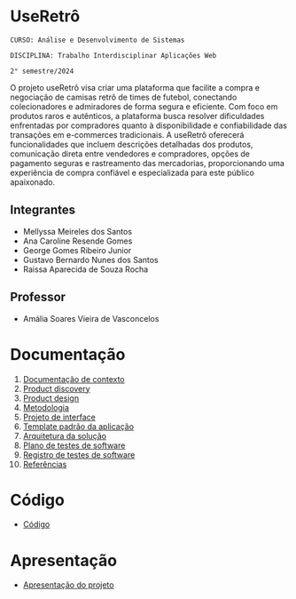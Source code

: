 # UseRetrô

`CURSO: Análise e Desenvolvimento de Sistemas`

`DISCIPLINA: Trabalho Interdisciplinar Aplicações Web`

`2° semestre/2024`

O projeto useRetrô visa criar uma plataforma que facilite a compra e negociação de camisas retrô de times de futebol, conectando colecionadores e admiradores de forma segura e eficiente. Com foco em produtos raros e autênticos, a plataforma busca resolver dificuldades enfrentadas por compradores quanto à disponibilidade e confiabilidade das transações em e-commerces tradicionais. A useRetrô oferecerá funcionalidades que incluem descrições detalhadas dos produtos, comunicação direta entre vendedores e compradores, opções de pagamento seguras e rastreamento das mercadorias, proporcionando uma experiência de compra confiável e especializada para este público apaixonado.

## Integrantes

* Mellyssa Meireles dos Santos
* Ana Caroline Resende Gomes
* George Gomes Ribeiro Junior
* Gustavo Bernardo Nunes dos Santos
* Raissa Aparecida de Souza Rocha

## Professor

* Amália Soares Vieira de Vasconcelos

# Documentação

<ol>
<li><a href="docs/01-Contexto.md"> Documentação de contexto</a></li>
<li><a href="docs/02-Product-discovery.md"> Product discovery</a></li>
<li><a href="docs/03-Product-design.md"> Product design</a></li>
<li><a href="docs/04-Metodologia.md"> Metodologia</a></li>
<li><a href="docs/05-Projeto-interface.md"> Projeto de interface</a></li>
<li><a href="docs/06-Template-padrao.md"> Template padrão da aplicação</a></li>
<li><a href="docs/07-Arquitetura-solucao.md"> Arquitetura da solução</a></li>
<li><a href="docs/08-Plano-testes-software.md"> Plano de testes de software</a></li>
<li><a href="docs/09-Registro-testes-software.md"> Registro de testes de software</a></li>
<li><a href="docs/10-Referencias.md"> Referências</a></li>
</ol>

# Código

* <a href="src/README.md">Código</a>

# Apresentação

* <a href="presentation/README.md">Apresentação do projeto</a>
